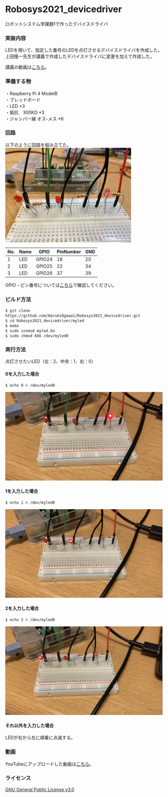 # Robosys2021_devicedriver
ロボットシステム学課題1で作ったデバイスドライバ

### 実装内容
LEDを用いて、指定した番号のLEDを点灯させるデバイスドライバを作成した。<br>
上田隆一先生が講義で作成したデバイスドライバに変更を加えて作成した。

講義の動画は[こちら](https://youtu.be/xQW8-FNuboo)。

### 準備する物
・Raspberry Pi 4 ModelB<br>
・ブレッドボード<br>
・LED *3<br>
・抵抗　300KΩ *3<br>
・ジャンパー線 オス-メス *6<br>

### 回路
以下のように回路を組み立てた。<br>
<img src="https://github.com/HarukiOgawa1/university/blob/main/robosisu/myled/IMG_6144.jpg" width="400px">

| No. | Name | GPIO | PinNumber | GND |
| ----- | ----- | ----- | ----- | ----- |
| 1 | LED | GPIO24 | 18 | 20 |
| 2 | LED | GPIO25 | 22 | 34 |
| 3 | LED | GPIO26 | 37 | 39 |

GPIO・ピン番号については[こちら](https://www.raspberrypi.com/documentation/computers/os.html)で確認してください。<br>
### ビルド方法
```
$ git clone https://github.com/HarukiOgawa1/Robosys2021_devicedriver.git
$ cd Robosys2021_devicedriver/myled
$ make
$ sudo insmod myled.ko
$ sudo chmod 666 /dev/myled0
```

### 実行方法
点灯させたいLED（左：2、中央：1、右：0）
#### 0を入力した場合
```
$ echo 0 > /dev/myled0
```
<img src="https://github.com/HarukiOgawa1/university/blob/main/robosisu/myled/IMG_6150.jpg" width="500px">

#### 1を入力した場合
```
$ echo 1 > /dev/myled0
```
<img src="https://github.com/HarukiOgawa1/university/blob/main/robosisu/myled/IMG_6151.jpg" width="500px">

#### 2を入力した場合
```
$ echo 2 > /dev/myled0
```
<img src="https://github.com/HarukiOgawa1/university/blob/main/robosisu/myled/IMG_6152.jpg" width="500px">

#### それ以外を入力した場合
LEDが右から左に順番に点滅する。

### 動画
YouTubeにアップロードした動画は[こちら](https://youtu.be/av5OvgAapbE)。

### ライセンス
[GNU General Public License v3.0](https://github.com/HarukiOgawa1/Robosys2021_devicedriver/blob/main/COPYING)
